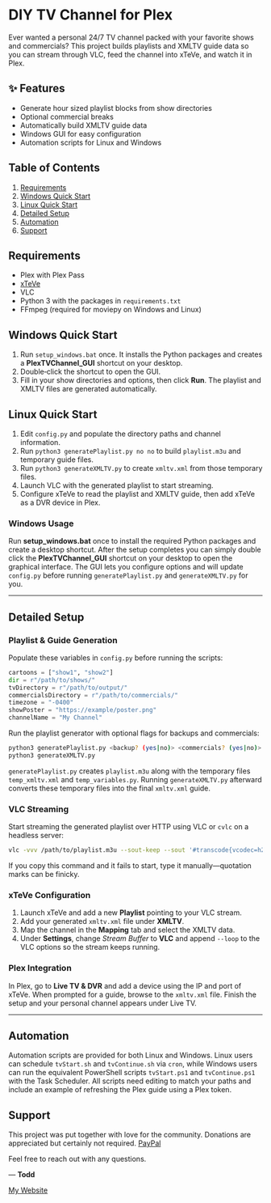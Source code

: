 # DIY TV Channel for Plex

Ever wanted a personal 24/7 TV channel packed with your favorite shows and commercials? This project builds playlists and XMLTV guide data so you can stream through VLC, feed the channel into xTeVe, and watch it in Plex.

## ✨ Features
- Generate hour sized playlist blocks from show directories
- Optional commercial breaks
- Automatically build XMLTV guide data
- Windows GUI for easy configuration
- Automation scripts for Linux and Windows

## Table of Contents
1. [Requirements](#requirements)
2. [Windows Quick Start](#windows-quick-start)
3. [Linux Quick Start](#linux-quick-start)
4. [Detailed Setup](#detailed-setup)
5. [Automation](#automation)
6. [Support](#support)

## Requirements
- Plex with Plex Pass
- [xTeVe](https://xteve.de)
- VLC
- Python 3 with the packages in `requirements.txt`
- FFmpeg (required for moviepy on Windows and Linux)

## Windows Quick Start
1. Run `setup_windows.bat` once. It installs the Python packages and creates a **PlexTVChannel_GUI** shortcut on your desktop.
2. Double‑click the shortcut to open the GUI.
3. Fill in your show directories and options, then click **Run**. The playlist and XMLTV files are generated automatically.

## Linux Quick Start
1. Edit `config.py` and populate the directory paths and channel information.
2. Run `python3 generatePlaylist.py no no` to build `playlist.m3u` and temporary guide files.
3. Run `python3 generateXMLTV.py` to create `xmltv.xml` from those temporary files.
4. Launch VLC with the generated playlist to start streaming.
5. Configure xTeVe to read the playlist and XMLTV guide, then add xTeVe as a DVR device in Plex.

### Windows Usage

Run **setup_windows.bat** once to install the required Python packages and create a desktop shortcut. After the setup completes you can simply double click the **PlexTVChannel_GUI** shortcut on your desktop to open the graphical interface. The GUI lets you configure options and will update `config.py` before running `generatePlaylist.py` and `generateXMLTV.py` for you.

---

## Detailed Setup
### Playlist & Guide Generation
Populate these variables in `config.py` before running the scripts:
```python
cartoons = ["show1", "show2"]
dir = r"/path/to/shows/"
tvDirectory = r"/path/to/output/"
commercialsDirectory = r"/path/to/commercials/"
timezone = "-0400"
showPoster = "https://example/poster.png"
channelName = "My Channel"
```
Run the playlist generator with optional flags for backups and commercials:
```bash
python3 generatePlaylist.py <backup? (yes|no)> <commercials? (yes|no)>
python3 generateXMLTV.py
```
`generatePlaylist.py` creates `playlist.m3u` along with the temporary files
`temp_xmltv.xml` and `temp_variables.py`. Running `generateXMLTV.py` afterward
converts these temporary files into the final `xmltv.xml` guide.

### VLC Streaming
Start streaming the generated playlist over HTTP using VLC or `cvlc` on a headless server:
```bash
vlc -vvv /path/to/playlist.m3u --sout-keep --sout '#transcode{vcodec=h264,acodec=aac,vb=800,ab=128}:standard{access=http,mux=ts,dst=<ip:port>}' --sout-mux-caching=5000
```
If you copy this command and it fails to start, type it manually—quotation marks can be finicky.

### xTeVe Configuration
1. Launch xTeVe and add a new **Playlist** pointing to your VLC stream.
2. Add your generated `xmltv.xml` file under **XMLTV**.
3. Map the channel in the **Mapping** tab and select the XMLTV data.
4. Under **Settings**, change *Stream Buffer* to **VLC** and append `--loop` to the VLC options so the stream keeps running.

### Plex Integration
In Plex, go to **Live TV & DVR** and add a device using the IP and port of xTeVe. When prompted for a guide, browse to the `xmltv.xml` file. Finish the setup and your personal channel appears under Live TV.

---

## Automation
Automation scripts are provided for both Linux and Windows. Linux users can schedule
`tvStart.sh` and `tvContinue.sh` via `cron`, while Windows users can run the
equivalent PowerShell scripts `tvStart.ps1` and `tvContinue.ps1` with the Task
Scheduler. All scripts need editing to match your paths and include an example
of refreshing the Plex guide using a Plex token.

## Support
This project was put together with love for the community. Donations are appreciated but certainly not required. [PayPal](https://paypal.me/tmurphy605)

Feel free to reach out with any questions.

— **Todd**

[My Website](http://toddamurphy.me/)
